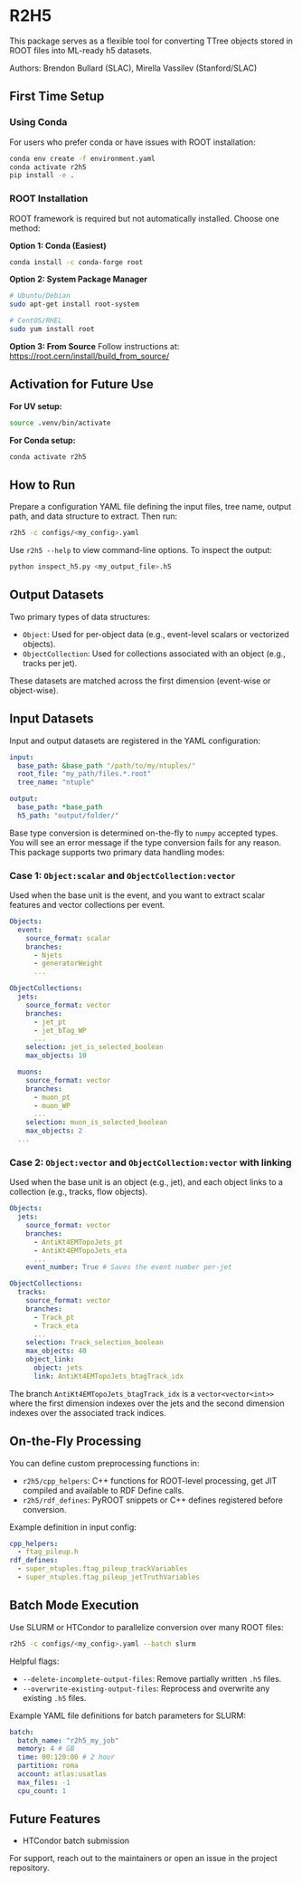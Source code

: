 # R2H5

This package serves as a flexible tool for converting TTree objects stored in ROOT files into ML-ready h5 datasets. 

Authors: Brendon Bullard (SLAC), Mirella Vassilev (Stanford/SLAC)

## First Time Setup



### Using Conda

For users who prefer conda or have issues with ROOT installation:

```bash
conda env create -f environment.yaml
conda activate r2h5
pip install -e .
```

### ROOT Installation

ROOT framework is required but not automatically installed. Choose one method:

**Option 1: Conda (Easiest)**
```bash
conda install -c conda-forge root
```

**Option 2: System Package Manager**
```bash
# Ubuntu/Debian
sudo apt-get install root-system

# CentOS/RHEL
sudo yum install root
```

**Option 3: From Source**
Follow instructions at: https://root.cern/install/build_from_source/

## Activation for Future Use

**For UV setup:**
```bash
source .venv/bin/activate
```

**For Conda setup:**
```bash
conda activate r2h5
```

## How to Run

Prepare a configuration YAML file defining the input files, tree name, output path, and data structure to extract. Then run:

```bash
r2h5 -c configs/<my_config>.yaml
```

Use `r2h5 --help` to view command-line options. To inspect the output:

```bash
python inspect_h5.py <my_output_file>.h5
```

## Output Datasets

Two primary types of data structures:

- `Object`: Used for per-object data (e.g., event-level scalars or vectorized objects).
- `ObjectCollection`: Used for collections associated with an object (e.g., tracks per jet).

These datasets are matched across the first dimension (event-wise or object-wise).

## Input Datasets

Input and output datasets are registered in the YAML configuration:
```yaml
input:
  base_path: &base_path "/path/to/my/ntuples/"
  root_file: "my_path/files.*.root"
  tree_name: "ntuple"

output:
  base_path: *base_path
  h5_path: "output/folder/"
```

Base type conversion is determined on-the-fly to `numpy` accepted types. You will see an error message if the type conversion fails for any reason. This package supports two primary data handling modes:

### Case 1: `Object:scalar` and `ObjectCollection:vector`

Used when the base unit is the event, and you want to extract scalar features and vector collections per event. 

```yaml
Objects:
  event:
    source_format: scalar
    branches:
      - Njets
      - generatorWeight
      ...

ObjectCollections:
  jets:
    source_format: vector
    branches:
      - jet_pt
      - jet_bTag_WP
      ...
    selection: jet_is_selected_boolean
    max_objects: 10

  muons:
    source_format: vector
    branches:
      - muon_pt
      - muon_WP
      ...
    selection: muon_is_selected_boolean
    max_objects: 2
  ...
```

### Case 2: `Object:vector` and `ObjectCollection:vector` with linking

Used when the base unit is an object (e.g., jet), and each object links to a collection (e.g., tracks, flow objects).

```yaml
Objects:
  jets:
    source_format: vector
    branches:
      - AntiKt4EMTopoJets_pt
      - AntiKt4EMTopoJets_eta
      ...
    event_number: True # Saves the event number per-jet

ObjectCollections:
  tracks:
    source_format: vector
    branches:
      - Track_pt
      - Track_eta
      ...
    selection: Track_selection_boolean
    max_objects: 40
    object_link:
      object: jets
      link: AntiKt4EMTopoJets_btagTrack_idx
```
The branch `AntiKt4EMTopoJets_btagTrack_idx` is a `vector<vector<int>>` where the first dimension indexes over the jets and the second dimension indexes over the associated track indices.

## On-the-Fly Processing

You can define custom preprocessing functions in:

- `r2h5/cpp_helpers`: C++ functions for ROOT-level processing, get JIT compiled and available to RDF Define calls.
- `r2h5/rdf_defines`: PyROOT snippets or C++ defines registered before conversion.

Example definition in input config:

```yaml
cpp_helpers:
  - ftag_pileup.h
rdf_defines:
  - super_ntuples.ftag_pileup_trackVariables
  - super_ntuples.ftag_pileup_jetTruthVariables
```

## Batch Mode Execution

Use SLURM or HTCondor to parallelize conversion over many ROOT files:

```bash
r2h5 -c configs/<my_config>.yaml --batch slurm
```

Helpful flags:

- `--delete-incomplete-output-files`: Remove partially written `.h5` files.
- `--overwrite-existing-output-files`: Reprocess and overwrite any existing `.h5` files.

Example YAML file definitions for batch parameters for SLURM:
```yaml
batch:
  batch_name: "r2h5_my_job"
  memory: 4 # GB
  time: 00:120:00 # 2 hour
  partition: roma
  account: atlas:usatlas
  max_files: -1
  cpu_count: 1
```

## Future Features

- HTCondor batch submission

For support, reach out to the maintainers or open an issue in the project repository.
